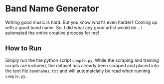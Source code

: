 # Band Name Generator
Writing good music is hard. But you know what's even harder? Coming up with a good band name. So, I did what any good artist would do... I automated the entire creative process for me!

## How to Run
Simply run the the python script `sample.py`. While the scraping and training scripts are included, the dataset has already been scraped and placed into the text file `bandnames.txt` and will automatcially be read when running `sample.py`. 
